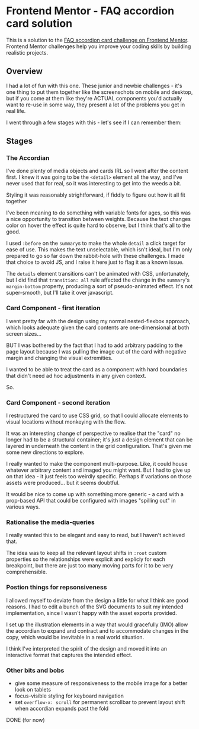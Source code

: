 # Frontend Mentor - FAQ accordion card solution

This is a solution to the [FAQ accordion card challenge on Frontend Mentor](https://www.frontendmentor.io/challenges/faq-accordion-card-XlyjD0Oam). Frontend Mentor challenges help you improve your coding skills by building realistic projects.

## Overview

I had a lot of fun with this one. These junior and newbie challenges - it's one thing to put them together like the screenschots on mobile and desktop, but if you come at them like they're ACTUAL components you'd actually want to re-use in some way, they present a lot of the problems you get in real life.

I went through a few stages with this - let's see if I can remember them:

## Stages

### The Accordian

I've done plenty of media objects and cards IRL so I went after the content first. I knew it was going to be the `<detail>` element all the way, and I've never used that for real, so it was interesting to get into the weeds a bit.

Styling it was reasonably strightforward, if fiddly to figure out how it all fit together

I've been meaning to do something with variable fonts for ages, so this was a nice opportunity to transition between weights. Because the text changes color on hover the effect is quite hard to observe, but I think that's all to the good.

I used `:before` on the `summary`s to make the whole `detail` a click target for ease of use. This makes the text unselectable, which isn't ideal, but I'm only prepared to go so far down the rabbit-hole with these challenges. I made that choice to avoid JS, and I raise it here just to flag it as a known issue.

The `details` element transitions can't be animated with CSS, unfortunately, but I did find that `transition: all` rule affected the change in the `summary`'s `margin-bottom` property, producing a sort of pseudo-animated effect. It's not super-smooth, but I'll take it over javascript.

### Card Component - first iteration

I went pretty far with the design using my normal nested-flexbox approach, which looks adequate given the card contents are one-dimensional at both screen sizes...

BUT I was bothered by the fact that I had to add arbitrary padding to the page layout because I was pulling the image out of the card with negative margin and changing the visual extremities.

I wanted to be able to treat the card as a component with hard boundaries that didn't need ad hoc adjustments in any given context.

So.

### Card Component - second iteration

I restructured the card to use CSS grid, so that I could allocate elements to visual locations without monkeying with the flow.

It was an interesting change of perspective to realise that the "card" no longer had to be a structural container; it's just a design element that can be layered in underneath the content in the grid configuration. That's given me some new directions to explore.

I really wanted to make the component multi-purpose. Like, it could house whatever arbitrary content and imaged you might want. But I had to give up on that idea - it just feels too weirdly specific. Perhaps if variations on those assets were produced... but it seems doubtful.

It would be nice to come up with something more generic - a card with a prop-based API that could be configured with images "spilling out" in various ways.

### Rationalise the media-queries

I really wanted this to be elegant and easy to read, but I haven't achieved that.

The idea was to keep all the relevant layout shifts in `:root` custom properties so the relationships were explicit and expliciy for each breakpoint, but there are just too many moving parts for it to be very comprehensible.

### Postion things for repsonsiveness

I allowed myself to deviate from the design a little for what I think are good reasons. I had to edit a bunch of the SVG documents to suit my intended implementation, since I wasn't happy with the asset exports provided.

I set up the illustration elements in a way that would gracefully (IMO) allow the accordian to expand and contract and to accommodate changes in the copy, which would be inevitable in a real world situation.

I think I've interpreted the spirit of the design and moved it into an interactive format that captures the intended effect.

### Other bits and bobs

- give some measure of responsiveness to the mobile image for a better look on tablets
- focus-visible styling for keyboard navigation
- set `overflow-x: scroll` for permanent scrollbar to prevent layout shift when accordian expands past the fold

DONE (for now)
